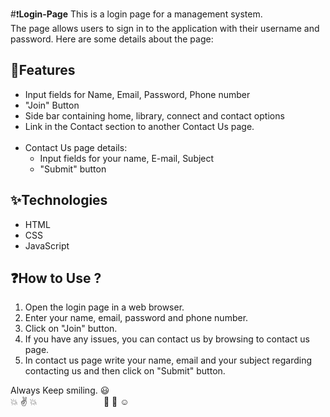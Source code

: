 #:exclamation:**Login-Page**
This is a login page for a management system. 
<br>The page allows users to sign in to the application with their username and password. Here are some details about the page:

## :star2:Features
- Input fields for Name, Email, Password, Phone number
- "Join" Button
- Side bar containing home, library, connect and contact options
- Link in the Contact section to another Contact Us page.
<br><br>
- Contact Us page details:
  - Input fields for your name, E-mail, Subject
  - "Submit" button
  
## :sparkles:Technologies
- HTML
- CSS
- JavaScript

## :question:How to Use ? 
1. Open the login page in a web browser.
2. Enter your name, email, password and phone number.
3. Click on "Join" button.
4. If you have any issues, you can contact us by browsing to contact us page.
5. In contact us page write your name, email and your subject regarding contacting us and then click on "Submit" button.


Always Keep smiling. :smiley:
<br>
:boom: :v: :collision: &nbsp; &nbsp; &nbsp; &nbsp; &nbsp; &nbsp; &nbsp; &nbsp; &nbsp; &nbsp; &nbsp; &nbsp; &nbsp; :owl: :owl: :relaxed:
 


